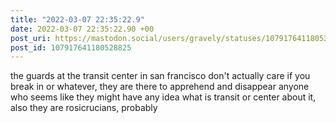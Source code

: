 ```yaml
---
title: "2022-03-07 22:35:22.9"
date: 2022-03-07 22:35:22.90 +00
post_uri: https://mastodon.social/users/gravely/statuses/107917641180528825
post_id: 107917641180528825
---
```

the guards at the transit center in san francisco don't actually care if you break in or whatever, they are there to apprehend and disappear anyone who seems like they might have any idea what is transit or center about it, also they are rosicrucians, probably


